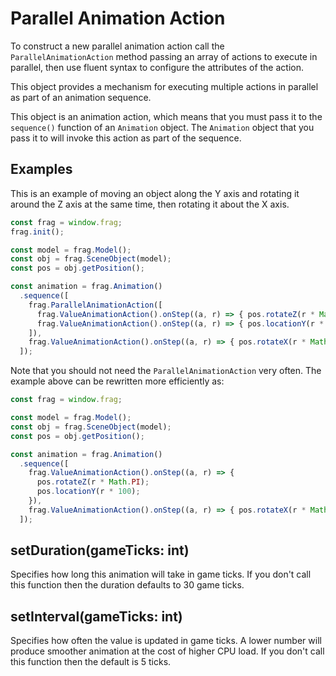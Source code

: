 # Parallel Animation Action
To construct a new parallel animation action call the `ParallelAnimationAction` 
method passing an array of actions to execute in parallel, then use fluent syntax 
to configure the attributes of the action.

This object provides a mechanism for executing multiple actions in parallel
as part of an animation sequence.

This object is an animation action, which means that you must pass it
to the `sequence()` function of an `Animation` object. The `Animation` 
object that you pass it to will invoke this action as part of the sequence.

## Examples
This is an example of moving an object along the Y axis and rotating it around
the Z axis at the same time, then rotating it about the X axis.

```javascript
const frag = window.frag;
frag.init();

const model = frag.Model();
const obj = frag.SceneObject(model);
const pos = obj.getPosition();

const animation = frag.Animation()
  .sequence([
    frag.ParallelAnimationAction([
      frag.ValueAnimationAction().onStep((a, r) => { pos.rotateZ(r * Math.PI); }),
      frag.ValueAnimationAction().onStep((a, r) => { pos.locationY(r * 100); })
    ]),
    frag.ValueAnimationAction().onStep((a, r) => { pos.rotateX(r * Math.PI); })
  ]);
```

Note that you should not need the `ParallelAnimationAction` very often. The
example above can be rewritten more efficiently as:

```javascript
const frag = window.frag;

const model = frag.Model();
const obj = frag.SceneObject(model);
const pos = obj.getPosition();

const animation = frag.Animation()
  .sequence([
    frag.ValueAnimationAction().onStep((a, r) => { 
      pos.rotateZ(r * Math.PI);
      pos.locationY(r * 100);
    }),
    frag.ValueAnimationAction().onStep((a, r) => { pos.rotateX(r * Math.PI); })
  ]);
```

## setDuration(gameTicks: int)
Specifies how long this animation will take in game ticks. If you don't call this
function then the duration defaults to 30 game ticks.

## setInterval(gameTicks: int)
Specifies how often the value is updated in game ticks. A lower number will produce
smoother animation at the cost of higher CPU load. If you don't call this function
then the default is 5 ticks.
